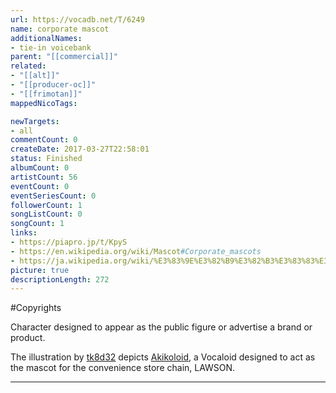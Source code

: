 ```yaml
---
url: https://vocadb.net/T/6249
name: corporate mascot
additionalNames: 
- tie-in voicebank
parent: "[[commercial]]"
related:
- "[[alt]]"
- "[[producer-oc]]"
- "[[frimotan]]"
mappedNicoTags:

newTargets:
- all
commentCount: 0
createDate: 2017-03-27T22:58:01
status: Finished
albumCount: 0
artistCount: 56
eventCount: 0
eventSeriesCount: 0
followerCount: 1
songListCount: 0
songCount: 1
links: 
- https://piapro.jp/t/KpyS
- https://en.wikipedia.org/wiki/Mascot#Corporate_mascots
- https://ja.wikipedia.org/wiki/%E3%83%9E%E3%82%B9%E3%82%B3%E3%83%83%E3%83%88
picture: true
descriptionLength: 272
---
```


#Copyrights

Character designed to appear as the public figure or advertise a brand or product.

The illustration by [tk8d32](https://vocadb.net/Ar/104419) depicts [Akikoloid](https://vocadb.net/Ar/272), a Vocaloid designed to act as the mascot for the convenience store chain, LAWSON.

---

